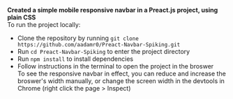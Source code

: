 **Created a simple mobile responsive navbar in a Preact.js project, using plain CSS** <br>
To run the project locally:<br>
- Clone the repository by running `git clone https://github.com/aadamr0/Preact-Navbar-Spiking.git`
- Run `cd Preact-Navbar-Spiking` to enter the project directory
- Run `npm install` to install dependencies
- Follow instructions in the terminal to open the project in the broswer <br>
To see the responsive navbar in effect, you can reduce and increase the broswer's width manually, or change the screen width in the devtools in Chrome (right click the page > Inspect)
